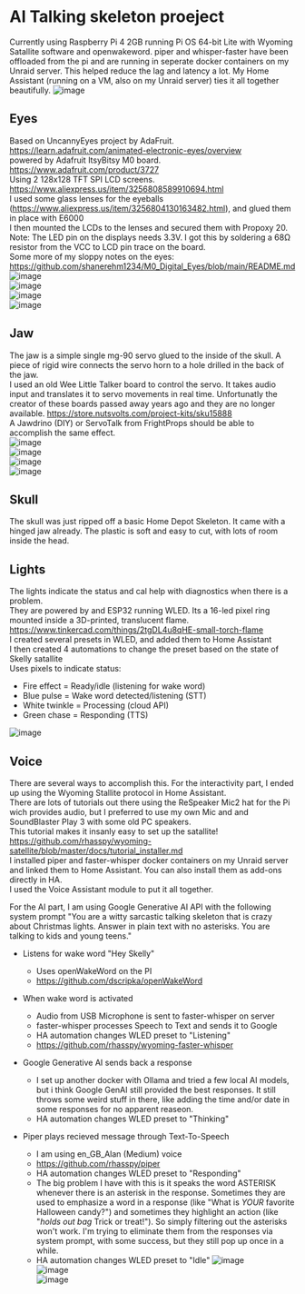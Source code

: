 # AI Talking skeleton proeject

Currently using Raspberry Pi 4 2GB running Pi OS 64-bit Lite with Wyoming Satallite software and openwakeword. piper and whisper-faster have been offloaded from the pi and are running in seperate docker containers on my Unraid server. This helped reduce the lag and latency a lot. My Home Assistant (running on a VM, also on my Unraid server) ties it all together beautifully. 
![image](https://github.com/user-attachments/assets/6a1f7ae3-b676-432a-a9fa-265a4649d864)  



## Eyes
Based on UncannyEyes project by AdaFruit. https://learn.adafruit.com/animated-electronic-eyes/overview  
powered by Adafruit ItsyBitsy M0 board. https://www.adafruit.com/product/3727  
Using 2 128x128 TFT SPI LCD screens. https://www.aliexpress.us/item/3256808589910694.html  
I used some glass lenses for the eyeballs (https://www.aliexpress.us/item/3256804130163482.html), and glued them in place with E6000  
I then mounted the LCDs to the lenses and secured them with Propoxy 20.   
Note: The LED pin on the displays needs 3.3V. I got this by soldering a 68Ω resistor from the VCC to LCD pin trace on the board.  
Some more of my sloppy notes on the eyes: https://github.com/shanerehm1234/M0_Digital_Eyes/blob/main/README.md  
![image](https://github.com/user-attachments/assets/f5983718-c309-446e-9ef2-49ea777641ba)  
![image](https://github.com/user-attachments/assets/e6a9bdaa-aca1-426b-bd6b-9123ea74fa14)  
![image](https://github.com/user-attachments/assets/037deed7-9aba-4745-9a86-da8f3a934f7f)  
![image](https://github.com/user-attachments/assets/6181d464-d52c-4e05-87c6-87f369939282)  


## Jaw
The jaw is a simple single mg-90 servo glued to the inside of the skull. A piece of rigid wire connects the servo horn to a hole drilled in the back of the jaw.  
I used an old Wee Little Talker board to control the servo. It takes audio input and translates it to servo movements in real time. Unfortunatly the creator of these boards passed away years ago and they are no longer available.  https://store.nutsvolts.com/project-kits/sku15888  
A Jawdrino (DIY) or ServoTalk from FrightProps should be able to accomplish the same effect.  
![image](https://github.com/user-attachments/assets/a54341fa-06ba-4df6-9983-2dc3c2c1a220)  
![image](https://github.com/user-attachments/assets/283ee1cb-de20-4797-a393-0d67419ec938)  
![image](https://github.com/user-attachments/assets/a2e15277-677a-42e0-abd8-f9031d5c5272)  
![image](https://github.com/user-attachments/assets/776675c0-6cde-47d5-87f6-0dc14ab4b5e4)  



## Skull
The skull was just ripped off a basic Home Depot Skeleton. It came with a hinged jaw already. The plastic is soft and easy to cut, with lots of room inside the head. 

## Lights
The lights indicate the status and cal help with diagnostics when there is a problem.   
They are powered by and ESP32 running WLED. Its a 16-led pixel ring mounted inside a 3D-printed, translucent flame.  https://www.tinkercad.com/things/2tgDL4u8qHE-small-torch-flame  
I created several presets in WLED, and added them to Home Assistant  
I then created 4 automations to change the preset based on the state of Skelly satallite  
Uses pixels to indicate status:
- Fire effect = Ready/idle (listening for wake word)
- Blue pulse = Wake word detected/listening (STT)
- White twinkle = Processing (cloud API)
- Green chase = Responding (TTS)

![image](https://github.com/user-attachments/assets/7612c88e-d4f7-4ae6-b211-e7d245e56848)  


## Voice 
There are several ways to accomplish this. For the interactivity part, I ended up using the Wyoming Stallite protocol in Home Assistant.  
There are lots of tutorials out there using the ReSpeaker Mic2 hat for the Pi wich provides audio, but I preferred to use my own Mic and and SoundBlaster Play 3 with some old PC speakers.  
This tutorial makes it insanly easy to set up the satallite!  https://github.com/rhasspy/wyoming-satellite/blob/master/docs/tutorial_installer.md  
I installed piper and faster-whisper docker containers on my Unraid server and linked them to Home Assistant. You can also install them as add-ons directly in HA.  
I used the Voice Assistant module to put it all together.  

For the AI part, I am using Google Generative AI API with the following system prompt "You are a witty sarcastic talking skeleton that is crazy about Christmas lights. Answer in plain text with no asterisks. 
You are talking to kids and young teens."  

- Listens for wake word "Hey Skelly"
  - Uses openWakeWord on the PI
  - https://github.com/dscripka/openWakeWord

- When wake word is activated
  - Audio from USB Microphone is sent to faster-whisper on server
  - faster-whisper processes Speech to Text and sends it to Google
  - HA automation changes WLED preset to "Listening"
  - https://github.com/rhasspy/wyoming-faster-whisper

- Google Generative AI sends back a response
  - I set up another docker with Ollama and tried a few local AI models, but i think Google GenAI still provided the best responses. It still throws some weird stuff in there, like adding the time and/or date in some responses for no apparent reaseon.
  - HA automation changes WLED preset to "Thinking"

- Piper plays recieved message through Text-To-Speech
  - I am using en_GB_Alan (Medium) voice
  - https://github.com/rhasspy/piper
  - HA automation changes WLED preset to "Responding"
  - The big problem I have with this is it speaks the word ASTERISK whenever there is an asterisk in the response. Sometimes they are used to emphasize a word in a response (like "What is *YOUR* favorite Halloween candy?") and sometimes they highlight an action (like "*holds out bag* Trick or treat!"). So simply filtering out the asterisks won't work. I'm trying to eliminate them from the responses via system prompt, with some success, but they still pop up once in a while.
  - HA automation changes WLED preset to "Idle"
![image](https://github.com/user-attachments/assets/19071240-8318-4086-a61c-caf1b04f523a)  
![image](https://github.com/user-attachments/assets/0c57e90b-017a-4744-9409-bf43c6a24fa8)  
![image](https://github.com/user-attachments/assets/d482574f-8446-4da0-954a-b068590aec0a)  


